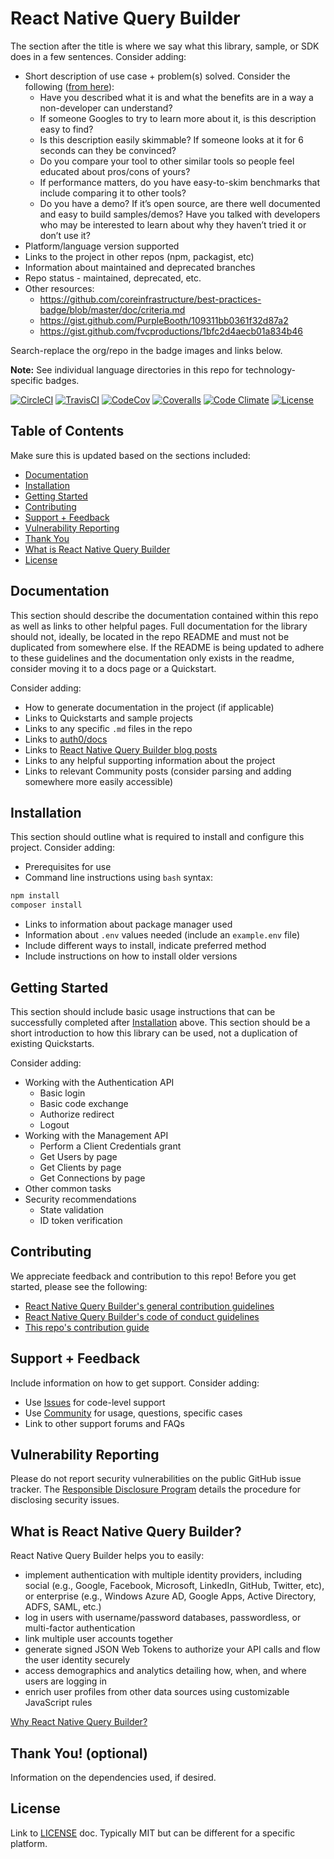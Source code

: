# React Native Query Builder

The section after the title is where we say what this library, sample, or SDK does in a few sentences. Consider adding:

- Short description of use case + problem(s) solved. Consider the following ([from here](https://threadreaderapp.com/thread/921921604140937216.html )):
	- Have you described what it is and what the benefits are in a way a non-developer can understand?
	- If someone Googles to try to learn more about it, is this description easy to find?
	- Is this description easily skimmable? If someone looks at it for 6 seconds can they be convinced?
	- Do you compare your tool to other similar tools so people feel educated about pros/cons of yours?
	- If performance matters, do you have easy-to-skim benchmarks that include comparing it to other tools?
	- Do you have a demo? If it’s open source, are there well documented and easy to build samples/demos?
Have you talked with developers who may be interested to learn about why they haven’t tried it or don’t use it?
- Platform/language version supported
- Links to the project in other repos (npm, packagist, etc)
- Information about maintained and deprecated branches
- Repo status - maintained, deprecated, etc.
- Other resources:
	- https://github.com/coreinfrastructure/best-practices-badge/blob/master/doc/criteria.md
	- https://gist.github.com/PurpleBooth/109311bb0361f32d87a2
	- https://gist.github.com/fvcproductions/1bfc2d4aecb01a834b46

Search-replace the org/repo in the badge images and links below.

**Note:** See individual language directories in this repo for technology-specific badges. 

[![CircleCI](https://img.shields.io/circleci/project/github/auth0/open-source-template.svg?style=flat-square)](https://circleci.com/gh/auth0/open-source-template/tree/master)
[![TravisCI](https://travis-ci.org/auth0/open-source-template.png)](https://travis-ci.org/auth0/open-source-template)
[![CodeCov](https://img.shields.io/codecov/c/github/auth0/open-source-template/v3.svg?style=flat-square)](https://codecov.io/github/auth0/open-source-template)
[![Coveralls](https://coveralls.io/repos/auth0/open-source-template/badge.svg?branch=master)](https://coveralls.io/r/auth0/open-source-template?branch=master)
[![Code Climate](https://img.shields.io/codeclimate/maintainability/auth0/open-source-template.svg)](https://codeclimate.com/github/auth0/open-source-template)
[![License](http://img.shields.io/:license-mit-blue.svg?style=flat)](https://opensource.org/licenses/MIT)

## Table of Contents

Make sure this is updated based on the sections included:

- [Documentation](#documentation)
- [Installation](#installation)
- [Getting Started](#getting-started)
- [Contributing](#contributing)
- [Support + Feedback](#support--feedback)
- [Vulnerability Reporting](#vulnerability-reporting)
- [Thank You](#thank-you)
- [What is React Native Query Builder](#what-is-auth0)
- [License](#license)

## Documentation

This section should describe the documentation contained within this repo as well as links to other helpful pages. Full documentation for the library should not, ideally, be located in the repo README and must not be duplicated from somewhere else. If the README is being updated to adhere to these guidelines and the documentation only exists in the readme, consider moving it to a docs page or a Quickstart.

Consider adding:

- How to generate documentation in the project (if applicable)
- Links to Quickstarts and sample projects
- Links to any specific `.md` files in the repo
- Links to [auth0/docs](https://auth0.com/docs/)
- Links to [React Native Query Builder blog posts](https://auth0.com/blog/tech/)
- Links to any helpful supporting information about the project
- Links to relevant Community posts (consider parsing and adding somewhere more easily accessible)

## Installation

This section should outline what is required to install and configure this project. Consider adding:

- Prerequisites for use
- Command line instructions using `bash` syntax:

```bash
npm install
composer install
```

- Links to information about package manager used
- Information about `.env` values needed (include an `example.env` file)
- Include different ways to install, indicate preferred method
- Include instructions on how to install older versions

## Getting Started

This section should include basic usage instructions that can be successfully completed after [Installation](#installation) above. This section should be a short introduction to how this library can be used, not a duplication of existing Quickstarts.

Consider adding:

- Working with the Authentication API
	- Basic login
	- Basic code exchange
	- Authorize redirect
	- Logout
- Working with the Management API
	- Perform a Client Credentials grant
	- Get Users by page
	- Get Clients by page
	- Get Connections by page
- Other common tasks
- Security recommendations
	- State validation
	- ID token verification

## Contributing

We appreciate feedback and contribution to this repo! Before you get started, please see the following:

- [React Native Query Builder's general contribution guidelines](https://github.com/auth0/open-source-template/blob/master/GENERAL-CONTRIBUTING.md)
- [React Native Query Builder's code of conduct guidelines](https://github.com/auth0/open-source-template/blob/master/CODE-OF-CONDUCT.md)
- [This repo's contribution guide](CONTRIBUTING.md)

## Support + Feedback

Include information on how to get support. Consider adding:

- Use [Issues](https://github.com/auth0/open-source-template/issues) for code-level support
- Use [Community](https://community.auth0.com/) for usage, questions, specific cases
- Link to other support forums and FAQs

## Vulnerability Reporting

Please do not report security vulnerabilities on the public GitHub issue tracker. The [Responsible Disclosure Program](https://auth0.com/whitehat) details the procedure for disclosing security issues.

## What is React Native Query Builder?

React Native Query Builder helps you to easily:

- implement authentication with multiple identity providers, including social (e.g., Google, Facebook, Microsoft, LinkedIn, GitHub, Twitter, etc), or enterprise (e.g., Windows Azure AD, Google Apps, Active Directory, ADFS, SAML, etc.)
- log in users with username/password databases, passwordless, or multi-factor authentication
- link multiple user accounts together
- generate signed JSON Web Tokens to authorize your API calls and flow the user identity securely
- access demographics and analytics detailing how, when, and where users are logging in
- enrich user profiles from other data sources using customizable JavaScript rules

[Why React Native Query Builder?](https://auth0.com/why-auth0)

## Thank You! (optional)

Information on the dependencies used, if desired.

## License

Link to [LICENSE](LICENSE) doc. Typically MIT but can be different for a specific platform.
